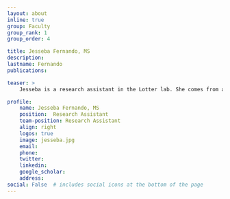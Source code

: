 ```yaml
---
layout: about
inline: true
group: Faculty
group_rank: 1
group_order: 4

title: Jesseba Fernando, MS
description:  
lastname: Fernando
publications:  

teaser: >
    Jesseba is a research assistant in the Lotter lab. She comes from a developmental neurobiology lab with Joseph LoTurco at UConn and subsequently worked in a systems neuroscience lab with Mark Andermann at BIDMC. Her interests in taking an interdisciplinary approach to social, physical and technological systems led her to Northeastern’s Network Sciences PhD program which she will be starting in Fall 2023. In her free time, she can be found in the Emerald Necklace or the Arboretum.   

profile:
    name: Jesseba Fernando, MS
    position:  Research Assistant
    team-position: Research Assistant
    align: right
    logos: true
    image: jesseba.jpg
    email:
    phone:  
    twitter:
    linkedin:
    google_scholar:
    address:
social: False  # includes social icons at the bottom of the page        
---
```

